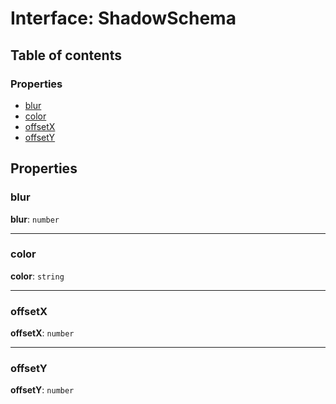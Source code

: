 # Interface: ShadowSchema

## Table of contents

### Properties

* [blur](/auto-docs/fixed-layout-editor/interfaces/ShadowSchema.md#blur)
* [color](/auto-docs/fixed-layout-editor/interfaces/ShadowSchema.md#color)
* [offsetX](/auto-docs/fixed-layout-editor/interfaces/ShadowSchema.md#offsetx)
* [offsetY](/auto-docs/fixed-layout-editor/interfaces/ShadowSchema.md#offsety)

## Properties

### blur

**blur**: `number`

***

### color

**color**: `string`

***

### offsetX

**offsetX**: `number`

***

### offsetY

**offsetY**: `number`
